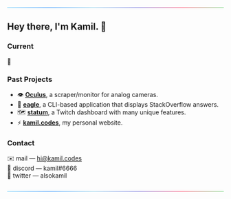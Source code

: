 ![line](https://github.com/k9mil/k9mil/blob/master/rgb_line.gif)
## Hey there, I'm Kamil. 👋

### Current

👀

### Past Projects
- 👁️ **[Oculus](https://github.com/k9mil/oculus)**, a scraper/monitor for analog cameras.
- 🦅 **[eagle](https://github.com/k9mil/eagle)**, a CLI-based application that displays StackOverflow answers.
- 🗺️ **[statum](https://github.com/k9mil/statum)**, a Twitch dashboard with many unique features.
- ⚡ **[kamil.codes](https://github.com/kamil-codes/kamil.codes)**, my personal website.

### Contact

✉️ mail — [hi@kamil.codes](mailto:hi@kamil.codes)\
💬 discord — kamil#6666\
🦜 twitter — alsokamil

![line](https://github.com/k9mil/k9mil/blob/master/rgb_line.gif)

